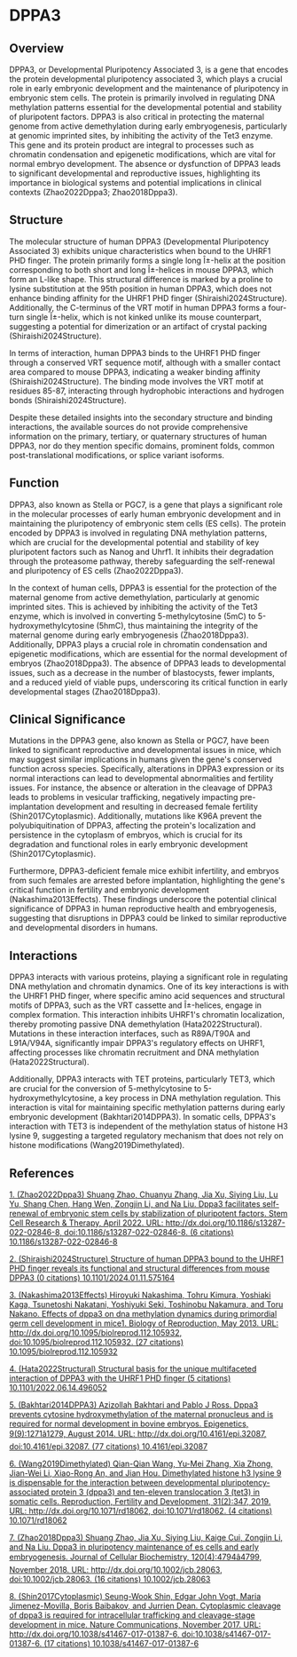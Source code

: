 # DPPA3

## Overview
DPPA3, or Developmental Pluripotency Associated 3, is a gene that encodes the protein developmental pluripotency associated 3, which plays a crucial role in early embryonic development and the maintenance of pluripotency in embryonic stem cells. The protein is primarily involved in regulating DNA methylation patterns essential for the developmental potential and stability of pluripotent factors. DPPA3 is also critical in protecting the maternal genome from active demethylation during early embryogenesis, particularly at genomic imprinted sites, by inhibiting the activity of the Tet3 enzyme. This gene and its protein product are integral to processes such as chromatin condensation and epigenetic modifications, which are vital for normal embryo development. The absence or dysfunction of DPPA3 leads to significant developmental and reproductive issues, highlighting its importance in biological systems and potential implications in clinical contexts (Zhao2022Dppa3; Zhao2018Dppa3).

## Structure
The molecular structure of human DPPA3 (Developmental Pluripotency Associated 3) exhibits unique characteristics when bound to the UHRF1 PHD finger. The protein primarily forms a single long Î±-helix at the position corresponding to both short and long Î±-helices in mouse DPPA3, which form an L-like shape. This structural difference is marked by a proline to lysine substitution at the 95th position in human DPPA3, which does not enhance binding affinity for the UHRF1 PHD finger (Shiraishi2024Structure). Additionally, the C-terminus of the VRT motif in human DPPA3 forms a four-turn single Î±-helix, which is not kinked unlike its mouse counterpart, suggesting a potential for dimerization or an artifact of crystal packing (Shiraishi2024Structure).

In terms of interaction, human DPPA3 binds to the UHRF1 PHD finger through a conserved VRT sequence motif, although with a smaller contact area compared to mouse DPPA3, indicating a weaker binding affinity (Shiraishi2024Structure). The binding mode involves the VRT motif at residues 85-87, interacting through hydrophobic interactions and hydrogen bonds (Shiraishi2024Structure).

Despite these detailed insights into the secondary structure and binding interactions, the available sources do not provide comprehensive information on the primary, tertiary, or quaternary structures of human DPPA3, nor do they mention specific domains, prominent folds, common post-translational modifications, or splice variant isoforms.

## Function
DPPA3, also known as Stella or PGC7, is a gene that plays a significant role in the molecular processes of early human embryonic development and in maintaining the pluripotency of embryonic stem cells (ES cells). The protein encoded by DPPA3 is involved in regulating DNA methylation patterns, which are crucial for the developmental potential and stability of key pluripotent factors such as Nanog and Uhrf1. It inhibits their degradation through the proteasome pathway, thereby safeguarding the self-renewal and pluripotency of ES cells (Zhao2022Dppa3).

In the context of human cells, DPPA3 is essential for the protection of the maternal genome from active demethylation, particularly at genomic imprinted sites. This is achieved by inhibiting the activity of the Tet3 enzyme, which is involved in converting 5-methylcytosine (5mC) to 5-hydroxymethylcytosine (5hmC), thus maintaining the integrity of the maternal genome during early embryogenesis (Zhao2018Dppa3). Additionally, DPPA3 plays a crucial role in chromatin condensation and epigenetic modifications, which are essential for the normal development of embryos (Zhao2018Dppa3). The absence of DPPA3 leads to developmental issues, such as a decrease in the number of blastocysts, fewer implants, and a reduced yield of viable pups, underscoring its critical function in early developmental stages (Zhao2018Dppa3).

## Clinical Significance
Mutations in the DPPA3 gene, also known as Stella or PGC7, have been linked to significant reproductive and developmental issues in mice, which may suggest similar implications in humans given the gene's conserved function across species. Specifically, alterations in DPPA3 expression or its normal interactions can lead to developmental abnormalities and fertility issues. For instance, the absence or alteration in the cleavage of DPPA3 leads to problems in vesicular trafficking, negatively impacting pre-implantation development and resulting in decreased female fertility (Shin2017Cytoplasmic). Additionally, mutations like K96A prevent the polyubiquitination of DPPA3, affecting the protein's localization and persistence in the cytoplasm of embryos, which is crucial for its degradation and functional roles in early embryonic development (Shin2017Cytoplasmic).

Furthermore, DPPA3-deficient female mice exhibit infertility, and embryos from such females are arrested before implantation, highlighting the gene's critical function in fertility and embryonic development (Nakashima2013Effects). These findings underscore the potential clinical significance of DPPA3 in human reproductive health and embryogenesis, suggesting that disruptions in DPPA3 could be linked to similar reproductive and developmental disorders in humans.

## Interactions
DPPA3 interacts with various proteins, playing a significant role in regulating DNA methylation and chromatin dynamics. One of its key interactions is with the UHRF1 PHD finger, where specific amino acid sequences and structural motifs of DPPA3, such as the VRT cassette and Î±-helices, engage in complex formation. This interaction inhibits UHRF1's chromatin localization, thereby promoting passive DNA demethylation (Hata2022Structural). Mutations in these interaction interfaces, such as R89A/T90A and L91A/V94A, significantly impair DPPA3's regulatory effects on UHRF1, affecting processes like chromatin recruitment and DNA methylation (Hata2022Structural).

Additionally, DPPA3 interacts with TET proteins, particularly TET3, which are crucial for the conversion of 5-methylcytosine to 5-hydroxymethylcytosine, a key process in DNA methylation regulation. This interaction is vital for maintaining specific methylation patterns during early embryonic development (Bakhtari2014DPPA3). In somatic cells, DPPA3's interaction with TET3 is independent of the methylation status of histone H3 lysine 9, suggesting a targeted regulatory mechanism that does not rely on histone modifications (Wang2019Dimethylated).


## References


[1. (Zhao2022Dppa3) Shuang Zhao, Chuanyu Zhang, Jia Xu, Siying Liu, Lu Yu, Shang Chen, Hang Wen, Zongjin Li, and Na Liu. Dppa3 facilitates self-renewal of embryonic stem cells by stabilization of pluripotent factors. Stem Cell Research &amp; Therapy, April 2022. URL: http://dx.doi.org/10.1186/s13287-022-02846-8, doi:10.1186/s13287-022-02846-8. (6 citations) 10.1186/s13287-022-02846-8](https://doi.org/10.1186/s13287-022-02846-8)

[2. (Shiraishi2024Structure) Structure of human DPPA3 bound to the UHRF1 PHD finger reveals its functional and structural differences from mouse DPPA3 (0 citations) 10.1101/2024.01.11.575164](https://doi.org/10.1101/2024.01.11.575164)

[3. (Nakashima2013Effects) Hiroyuki Nakashima, Tohru Kimura, Yoshiaki Kaga, Tsunetoshi Nakatani, Yoshiyuki Seki, Toshinobu Nakamura, and Toru Nakano. Effects of dppa3 on dna methylation dynamics during primordial germ cell development in mice1. Biology of Reproduction, May 2013. URL: http://dx.doi.org/10.1095/biolreprod.112.105932, doi:10.1095/biolreprod.112.105932. (27 citations) 10.1095/biolreprod.112.105932](https://doi.org/10.1095/biolreprod.112.105932)

[4. (Hata2022Structural) Structural basis for the unique multifaceted interaction of DPPA3 with the UHRF1 PHD finger (5 citations) 10.1101/2022.06.14.496052](https://doi.org/10.1101/2022.06.14.496052)

[5. (Bakhtari2014DPPA3) Azizollah Bakhtari and Pablo J Ross. Dppa3 prevents cytosine hydroxymethylation of the maternal pronucleus and is required for normal development in bovine embryos. Epigenetics, 9(9):1271â1279, August 2014. URL: http://dx.doi.org/10.4161/epi.32087, doi:10.4161/epi.32087. (77 citations) 10.4161/epi.32087](https://doi.org/10.4161/epi.32087)

[6. (Wang2019Dimethylated) Qian-Qian Wang, Yu-Mei Zhang, Xia Zhong, Jian-Wei Li, Xiao-Rong An, and Jian Hou. Dimethylated histone h3 lysine 9 is dispensable for the interaction between developmental pluripotency-associated protein 3 (dppa3) and ten-eleven translocation 3 (tet3) in somatic cells. Reproduction, Fertility and Development, 31(2):347, 2019. URL: http://dx.doi.org/10.1071/rd18062, doi:10.1071/rd18062. (4 citations) 10.1071/rd18062](https://doi.org/10.1071/rd18062)

[7. (Zhao2018Dppa3) Shuang Zhao, Jia Xu, Siying Liu, Kaige Cui, Zongjin Li, and Na Liu. Dppa3 in pluripotency maintenance of es cells and early embryogenesis. Journal of Cellular Biochemistry, 120(4):4794â4799, November 2018. URL: http://dx.doi.org/10.1002/jcb.28063, doi:10.1002/jcb.28063. (16 citations) 10.1002/jcb.28063](https://doi.org/10.1002/jcb.28063)

[8. (Shin2017Cytoplasmic) Seung-Wook Shin, Edgar John Vogt, Maria Jimenez-Movilla, Boris Baibakov, and Jurrien Dean. Cytoplasmic cleavage of dppa3 is required for intracellular trafficking and cleavage-stage development in mice. Nature Communications, November 2017. URL: http://dx.doi.org/10.1038/s41467-017-01387-6, doi:10.1038/s41467-017-01387-6. (17 citations) 10.1038/s41467-017-01387-6](https://doi.org/10.1038/s41467-017-01387-6)